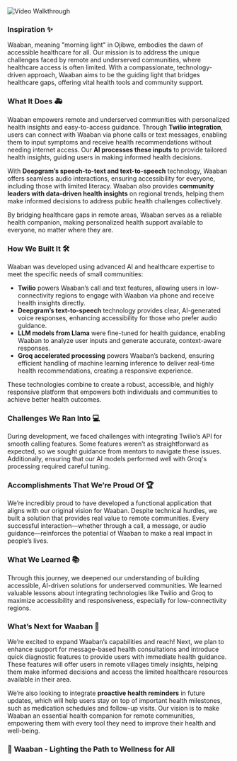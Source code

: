 <img src="./public/video/demo.gif" alt="Video Walkthrough">

### **Inspiration** ✨  
Waaban, meaning "morning light" in Ojibwe, embodies the dawn of accessible healthcare for all. Our mission is to address the unique challenges faced by remote and underserved communities, where healthcare access is often limited. With a compassionate, technology-driven approach, Waaban aims to be the guiding light that bridges healthcare gaps, offering vital health tools and community support.

### **What It Does** 🚑  
Waaban empowers remote and underserved communities with personalized health insights and easy-to-access guidance. Through **Twilio integration**, users can connect with Waaban via phone calls or text messages, enabling them to input symptoms and receive health recommendations without needing internet access. Our **AI processes these inputs** to provide tailored health insights, guiding users in making informed health decisions.

With **Deepgram’s speech-to-text and text-to-speech** technology, Waaban offers seamless audio interactions, ensuring accessibility for everyone, including those with limited literacy. Waaban also provides **community leaders with data-driven health insights** on regional trends, helping them make informed decisions to address public health challenges collectively.

By bridging healthcare gaps in remote areas, Waaban serves as a reliable health companion, making personalized health support available to everyone, no matter where they are.

### **How We Built It** 🛠️  
Waaban was developed using advanced AI and healthcare expertise to meet the specific needs of small communities:
- **Twilio** powers Waaban’s call and text features, allowing users in low-connectivity regions to engage with Waaban via phone and receive health insights directly.
- **Deepgram’s text-to-speech** technology provides clear, AI-generated voice responses, enhancing accessibility for those who prefer audio guidance.
- **LLM models from Llama** were fine-tuned for health guidance, enabling Waaban to analyze user inputs and generate accurate, context-aware responses.
- **Groq accelerated processing** powers Waaban’s backend, ensuring efficient handling of machine learning inference to deliver real-time health recommendations, creating a responsive experience.

These technologies combine to create a robust, accessible, and highly responsive platform that empowers both individuals and communities to achieve better health outcomes. 

### **Challenges We Ran Into** 💻  
During development, we faced challenges with integrating Twilio’s API for smooth calling features. Some features weren’t as straightforward as expected, so we sought guidance from mentors to navigate these issues. Additionally, ensuring that our AI models performed well with Groq's processing required careful tuning.

### **Accomplishments That We’re Proud Of** 🏆  
We’re incredibly proud to have developed a functional application that aligns with our original vision for Waaban. Despite technical hurdles, we built a solution that provides real value to remote communities. Every successful interaction—whether through a call, a message, or audio guidance—reinforces the potential of Waaban to make a real impact in people’s lives.

### **What We Learned** 📚  
Through this journey, we deepened our understanding of building accessible, AI-driven solutions for underserved communities. We learned valuable lessons about integrating technologies like Twilio and Groq to maximize accessibility and responsiveness, especially for low-connectivity regions.

### **What’s Next for Waaban** 🚀  
We’re excited to expand Waaban’s capabilities and reach! Next, we plan to enhance support for message-based health consultations and introduce quick diagnostic features to provide users with immediate health guidance. These features will offer users in remote villages timely insights, helping them make informed decisions and access the limited healthcare resources available in their area. 

We’re also looking to integrate **proactive health reminders** in future updates, which will help users stay on top of important health milestones, such as medication schedules and follow-up visits. Our vision is to make Waaban an essential health companion for remote communities, empowering them with every tool they need to improve their health and well-being.

### 🌄 **Waaban - Lighting the Path to Wellness for All**
